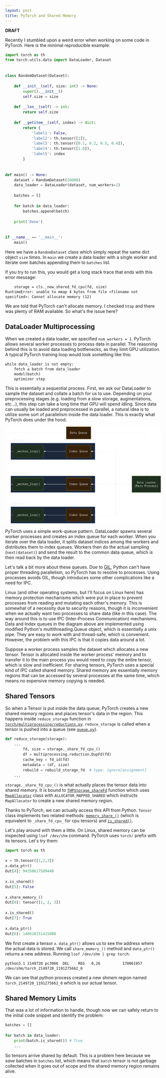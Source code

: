 ```yaml
---
layout: post
title: PyTorch and Shared Memory
---
```


**DRAFT**

Recently I stumbled upon a weird error when working on some code in PyTorch. Here is the minimal 
reproducible example:

```python
import torch as th
from torch.utils.data import DataLoader, Dataset


class RandomDataset(Dataset):

    def __init__(self, size: int) -> None:
        super().__init__()
        self.size = size

    def __len__(self) -> int:
        return self.size

    def __getitem__(self, index) -> dict:
        return {
            'label1': False,
            'label2': th.tensor([1]),
            'label3': th.tensor([0.1, 0.2, 0.3, 0.4]),
            'label4': th.tensor([1.0]),
            'label5': index
        }


def main() -> None:
    dataset = RandomDataset(20000)
    data_loader = DataLoader(dataset, num_workers=1)

    batches = []

    for batch in data_loader:
        batches.append(batch)

    print('Done')


if __name__ == '__main__':
    main()
```

Here we have a `RandomDataset` class which simply repeat the same dict object `size` times. In `main` we create
a data loader with a single worker and iterate over batches appending them to `batches` list.

If you try to run this, you would get a long stack trace that ends with this error message:

```
    storage = cls._new_shared_fd_cpu(fd, size)
RuntimeError: unable to mmap 4 bytes from file <filename not specified>: Cannot allocate memory (12)
```

We are told that PyTorch can't allocate memory. I checked `htop` and there was plenty of RAM available. So
what's the issue here?

## DataLoader Multiprocessing

When we created a data loader, we specified `num_workers = 1`. PyTorch allows several worker processes to 
process data in parallel. The reasoning behind this is to avoid data loading bottlenecks, as they limit
GPU utilization. A typical PyTorch training loop would look something like this:

```
while data_loader is not empty:
    fetch a batch from data_loader
    model(batch)
    optimizer step
```

This is essentially a sequential process. First, we ask our DataLoader to sample the dataset and collate a
batch for us to use. Depending on your preprocessing stages (e.g. loading from a slow storage, 
augmentations, etc...), this step can take a long time that GPU will spend idling. Since data can usually be
loaded and preprocessed in parallel, a natural idea is to utilize some sort of parallelism inside the data
loader. This is exactly what PyTorch does under the hood.

![](/assets/img/torch-shmem/workers.png)

PyTorch uses a simple work-queue pattern. DataLoader spawns several worker processes and creates
an index queue for each worker. When you iterate over the data loader, it splits dataset indices
among the workers and distributes them to index queues. Workers then do the actual sampling (`next(dataset)`)
and send the result to the common data queue, which is then read back by the data loader.

Let's talk a bit more about these queues. Due to [GIL](), Python can't have proper threading
parallelism, so PyTorch has to resolve to processes. Using processes avoids GIL, though
introduces some other complications like a need for IPC. 

Linux (and other operating systems, but I'll focus on Linux here) has memory protection mechanisms which were
put in place to prevent processes from reading and mutating each other's memory. This is somewhat of a necessity due
to security reasons, though it is inconvenient when we actually want two processes to share data (like in this case).
The way around this is to use IPC (Inter-Process Communication) mechanisms. Data and Index queues in the diagram
above are implemented using modified Python's multithreading.Queue object, which is essentially a unix pipe. They are 
easy to work with and thread-safe, which is convenient. However, the problem with this IPC is that it copies data around
a lot. 

Suppose a worker process samples the dataset which allocates a new tensor. Tensor is allocated inside the worker process'
memory and to transfer it to the main process you would need to copy the entire tensor, which is slow and inefficient.
For sharing tensors, PyTorch uses a special kind of IPC called shared memory. Shared memory are essentially memory regions
that can be accessed by several processes at the same time, which means no expensive memory copying is needed.

## Shared Tensors

So when a Tensor is put inside the data queue, PyTorch creates a new shared memory regions and places tensor's data
in the region. This happens inside `reduce_storage` function in
[`torch/multiprocessing/reductions.py`](https://github.com/pytorch/pytorch/blob/main/torch/multiprocessing/reductions.py#L428).
`reduce_storage` is called when a tensor is pushed into a queue (see [`queue.py`](https://github.com/pytorch/pytorch/blob/main/torch/multiprocessing/queue.py#L16C11-L16C11)). 

```python
def reduce_storage(storage):
    ...
        fd, size = storage._share_fd_cpu_()
        df = multiprocessing.reduction.DupFd(fd)
        cache_key = fd_id(fd)
        metadata = (df, size)
        rebuild = rebuild_storage_fd  # type: ignore[assignment]
    ...
```

`storage._share_fd_cpu_()` is what actually places the tensor data into shared memory. It is bound to 
[`THPStorage_shareFd`](https://github.com/pytorch/pytorch/blob/11602ac564c0e3178b38a65e09be13644322d303/torch/csrc/StorageSharing.cpp#L194)
function which uses [`MapAllocator`](https://github.com/pytorch/pytorch/blob/main/aten/src/ATen/MapAllocator.cpp#L262C35-L262C35) 
class with `ALLOCATOR_MAPPED_SHARED` which instructs `MapAllocator` to create a new shared memory region.

Thanks to PyTorch, we can actually access this API from Python. `Tensor` class implements two related methods:
[`memory_share_()`](https://pytorch.org/docs/stable/generated/torch.Tensor.share_memory_.html)
(which is equivalent to `_share_fd_cpu_` for cpu tensors) and 
[`is_shared()`](https://pytorch.org/docs/stable/generated/torch.Tensor.is_shared.html).

Let's play around with them a little. On Linux, shared memory can be inspected using `lsof /dev/shm` command.
PyTorch uses `torch/` prefix with its tensors. Let's try them:

```python
import torch as th

x = th.tensor([1,2,3])
x.data_ptr()
Out[4]: 94350617509440

x.is_shared()
Out[5]: False

x.share_memory_()
Out[6]: tensor([1, 2, 3])

x.is_shared()
Out[7]: True

x.data_ptr()
Out[8]: 140618151415808
```

We first create a tensor `x`. `data_ptr()` allows us to see the address where the actual data is stored. 
We call `share_memory_()` method and `data_ptr()` returns a new address. Running `lsof /dev/shm | grep torch`:

```
python3.1 2149720 pc3966  DEL    REG   0,26          170061957 /dev/shm/torch_2149720_1191275662_0
```

We can see that python process created a new shmem region named `torch_2149720_1191275662_0` which is our actual
tensor.

## Shared Memory Limits

That was a lot of information to handle, though now we can safely return to the initial code snippet and identify
the problem:

```python
batches = []

for batch in data_loader:
    print(batch.is_shared()) # True
    ...
```

So tensors arrive shared by default. This is a problem here because we *save* batches in `batches` list,
which means that `batch` tensor is not garbage collected when it goes out of scope and the shared memory region 
remains alive. 

